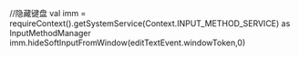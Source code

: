 //隐藏键盘
val imm = requireContext().getSystemService(Context.INPUT_METHOD_SERVICE) as InputMethodManager
imm.hideSoftInputFromWindow(editTextEvent.windowToken,0)

<translate xmlns:android="http://schemas.android.com/apk/res/android"
android:duration="@android:integer/config_shortAnimTime"
android:interpolator="@android:anim/decelerate_interpolator"
android:fromXDelta="100%"
android:toXDelta="0%">
</translate>
